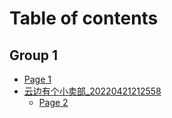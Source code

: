 # Table of contents

## Group 1

* [Page 1](README.md)
* [云边有个小卖部\_20220421212558](group-1/yun-bian-you-ge-xiao-mai-bu-20220421212558/README.md)
  * [Page 2](group-1/yun-bian-you-ge-xiao-mai-bu-20220421212558/page-2.md)
